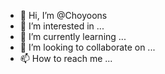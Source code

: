 - 👋 Hi, I’m @Choyoons
- 👀 I’m interested in ...
- 🌱 I’m currently learning ...
- 💞️ I’m looking to collaborate on ...
- 📫 How to reach me ...

<!---
Choyoons/Choyoons is a ✨ special ✨ repository because its `README.md` (this file) appears on your GitHub profile.
You can click the Preview link to take a look at your changes.
--->
